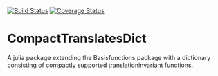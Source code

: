 [![Build Status](https://travis-ci.org/vincentcp/CompactTranslatesDict.jl.svg?branch=master)](https://travis-ci.org/vincentcp/CompactTranslatesDict.jl)
[![Coverage Status](https://coveralls.io/repos/github/vincentcp/CompactTranslatesDict.jl/badge.svg?branch=master)](https://coveralls.io/github/vincentcp/CompactTranslatesDict.jl?branch=master)
# CompactTranslatesDict
A julia package extending the Basisfunctions package with a dictionary consisting of compactly supported translationinvariant functions.
